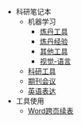- 科研笔记本
	- 机器学习
		-  [炼丹工具](科研笔记本/机器学习/炼丹工具.md)
		- [炼丹经验](科研笔记本/机器学习/炼丹经验.md)
		- [其他工具](科研笔记本/机器学习/其他工具.md)
		- [视觉-语言](科研笔记本/机器学习/视觉-语言.md)
	- [科研工具](科研笔记本/科研工具.md)
	- [期刊会议](科研笔记本/期刊会议.md)
	- [英语表达](科研笔记本/英语表达.md)
- 工具使用
	- [Word跨页续表](工具使用/Word跨页续表.md)